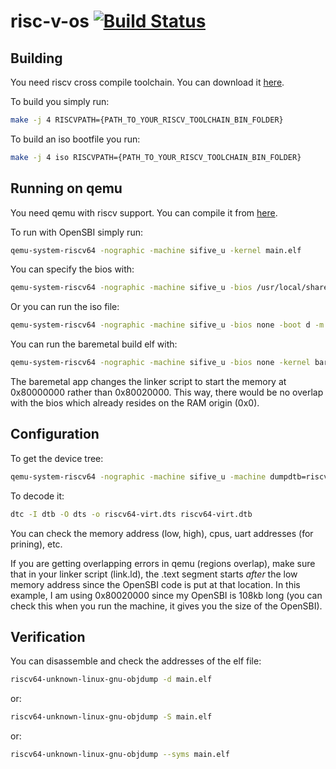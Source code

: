 # risc-v-os [![Build Status](https://travis-ci.com/cypox/risc-v-os.svg?branch=master)](https://travis-ci.org/github/cypox/virtual-economy)

## Building
You need riscv cross compile toolchain. You can download it [here](https://github.com/riscv/riscv-gnu-toolchain/releases/).

To build you simply run:
```bash
make -j 4 RISCVPATH={PATH_TO_YOUR_RISCV_TOOLCHAIN_BIN_FOLDER}
```

To build an iso bootfile you run:
```bash
make -j 4 iso RISCVPATH={PATH_TO_YOUR_RISCV_TOOLCHAIN_BIN_FOLDER}
```

## Running on qemu
You need qemu with riscv support. You can compile it from [here](https://risc-v-getting-started-guide.readthedocs.io/en/latest/linux-qemu.html).

To run with OpenSBI simply run:
```bash
qemu-system-riscv64 -nographic -machine sifive_u -kernel main.elf
```

You can specify the bios with:
```bash
qemu-system-riscv64 -nographic -machine sifive_u -bios /usr/local/share/qemu/opensbi-riscv64-generic-fw_dynamic.bin -kernel main.elf
```

Or you can run the iso file:
```bash
qemu-system-riscv64 -nographic -machine sifive_u -bios none -boot d -m 128 -cdrom boot.iso
```

You can run the baremetal build elf with:
```bash
qemu-system-riscv64 -nographic -machine sifive_u -bios none -kernel baremetal-cpp.elf
```

The baremetal app changes the linker script to start the memory at 0x80000000 rather than 0x80020000. This way, there would be no overlap with the bios which already resides on the RAM origin (0x0).

## Configuration
To get the device tree:
```bash
qemu-system-riscv64 -nographic -machine sifive_u -machine dumpdtb=riscv64-virt.dtb -m 128M -kernel main.elf
```

To decode it:
```bash
dtc -I dtb -O dts -o riscv64-virt.dts riscv64-virt.dtb
```

You can check the memory address (low, high), cpus, uart addresses (for prining), etc.

If you are getting overlapping errors in qemu (regions overlap), make sure that in your linker script (link.ld), the .text segment starts *after* the low memory address since the OpenSBI code is put at that location. In this example, I am using 0x80020000 since my OpenSBI is 108kb long (you can check this when you run the machine, it gives you the size of the OpenSBI).

## Verification
You can disassemble and check the addresses of the elf file:
```bash
riscv64-unknown-linux-gnu-objdump -d main.elf
```
or:
```bash
riscv64-unknown-linux-gnu-objdump -S main.elf
```
or:
```bash
riscv64-unknown-linux-gnu-objdump --syms main.elf
```
